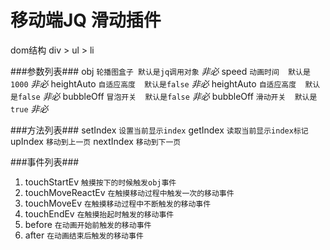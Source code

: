 # 移动端JQ 滑动插件

dom结构 div > ul > li

###参数列表###
obj   `轮播图盒子 默认是jq调用对象` *非必*
speed `动画时间  默认是1000` *非必*
heightAuto `自适应高度  默认是false` *非必*
heightAuto `自适应高度  默认是false` *非必*
bubbleOff  `冒泡开关  默认是false` *非必*
bubbleOff  `滑动开关  默认是true` *非必*

###方法列表###
setIndex  `设置当前显示index`
getIndex  `读取当前显示index标记`
upIndex   `移动到上一页`
nextIndex `移动到下一页`

###事件列表###
1. touchStartEv       `触摸按下的时候触发obj事件`
2. touchMoveReactEv   `在触摸移动过程中触发一次的移动事件`
3. touchMoveEv        `在触摸移动过程中不断触发的移动事件`
4. touchEndEv         `在触摸抬起时触发的移动事件`
5. before             `在动画开始前触发的移动事件`
6. after              `在动画结束后触发的移动事件`
